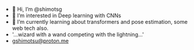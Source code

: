 - 👋 Hi, I’m @shimotsg
- 👀 I’m interested in Deep learning with CNNs
- 🌱 I’m currently learning about transformers and pose estimation, some web tech also.
- '...wizard with a wand competing with the lightning...'
- gshimotsu@proton.me

<!---
shimotsg/shimotsg is a ✨ special ✨ repository because its `README.md` (this file) appears on your GitHub profile.
You can click the Preview link to take a look at your changes.
--->
